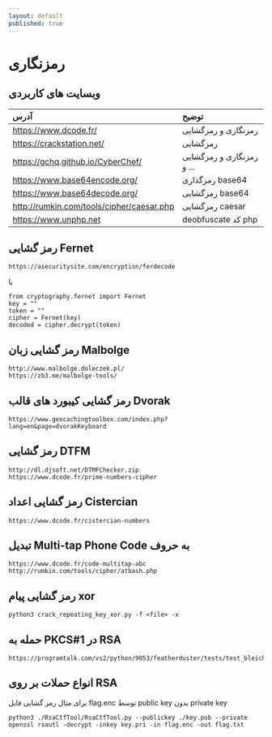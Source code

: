 ```yaml
---
layout: default
published: true
---
```


# رمزنگاری

## وبسایت های کاربردی

| آدرس | توضیح |
| :--- | :--- |
| https://www.dcode.fr/ | رمزنگاری و رمزگشایی |
| https://crackstation.net/ | رمزگشایی |
| https://gchq.github.io/CyberChef/ | رمزنگاری و رمزگشایی و ... |
| https://www.base64encode.org/ | رمزگذاری base64 |
| https://www.base64decode.org/ | رمزگشایی base64 |
| http://rumkin.com/tools/cipher/caesar.php | رمزگشایی caesar |
| https://www.unphp.net | deobfuscate کد php  |


## رمز گشایی Fernet

```text
https://asecuritysite.com/encryption/ferdecode
```

یا 
  
```text
from cryptography.fernet import Fernet
key = ""
token = ""
cipher = Fernet(key)
decoded = cipher.decrypt(token)
```

## رمز گشایی زبان Malbolge

```text
http://www.malbolge.doleczek.pl/
https://zb3.me/malbolge-tools/
```

## رمز گشایی کیبورد های قالب Dvorak

```text
https://www.geocachingtoolbox.com/index.php?lang=en&page=dvorakKeyboard
```

## رمز گشایی DTFM

```text
http://dl.djsoft.net/DTMFChecker.zip
https://www.dcode.fr/prime-numbers-cipher
```

## رمز گشایی اعداد Cistercian

```text
https://www.dcode.fr/cistercian-numbers
```

## تبدیل Multi-tap Phone Code به حروف

```text
https://www.dcode.fr/code-multitap-abc
http://rumkin.com/tools/cipher/atbash.php
```

## رمز گشایی پیام xor

```text
python3 crack_repeating_key_xor.py -f <file> -x
```

## حمله به PKCS#1 در RSA

```text
https://programtalk.com/vs2/python/9053/featherduster/tests/test_bleichenbacher.py/
```

## انواع حملات بر روی RSA

برای مثال رمز گشایی فایل flag.enc توسط public key بدون private key

```text
python3 ./RsaCtfTool/RsaCtfTool.py --publickey ./key.pub --private
openssl rsautl -decrypt -inkey key.pri -in flag.enc -out flag.txt
```
